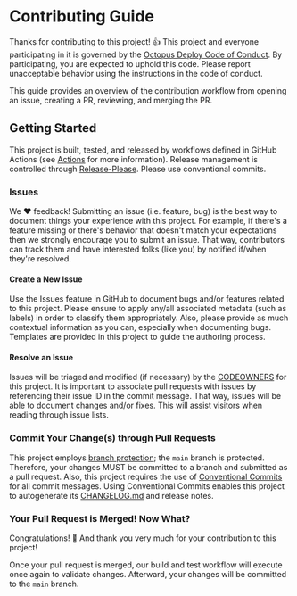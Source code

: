 # Contributing Guide

Thanks for contributing to this project! :+1: This project and everyone participating in it is governed by the [Octopus Deploy Code of Conduct](https://github.com/OctopusDeploy/.github/blob/main/CODE_OF_CONDUCT.md). By participating, you are expected to uphold this code. Please report unacceptable behavior using the instructions in the code of conduct.

This guide provides an overview of the contribution workflow from opening an issue, creating a PR, reviewing, and merging the PR.

## Getting Started

This project is built, tested, and released by workflows defined in GitHub Actions (see [Actions](/actions/) for more information). Release management is controlled through [Release-Please](https://github.com/googleapis/release-please). Please use conventional commits.

### Issues

We :heart: feedback! Submitting an issue (i.e. feature, bug) is the best way to document things your experience with this project. For example, if there's a feature missing or there's behavior that doesn't match your expectations then we strongly encourage you to submit an issue. That way, contributors can track them and have interested folks (like you) by notified if/when they're resolved.

#### Create a New Issue

Use the Issues feature in GitHub to document bugs and/or features related to this project. Please ensure to apply any/all associated metadata (such as labels) in order to classify them appropriately. Also, please provide as much contextual information as you can, especially when documenting bugs. Templates are provided in this project to guide the authoring process.

#### Resolve an Issue

Issues will be triaged and modified (if necessary) by the [CODEOWNERS](CODEOWNERS) for this project. It is important to associate pull requests with issues by referencing their issue ID in the commit message. That way, issues will be able to document changes and/or fixes. This will assist visitors when reading through issue lists.

### Commit Your Change(s) through Pull Requests

This project employs [branch protection](https://docs.github.com/en/repositories/configuring-branches-and-merges-in-your-repository/defining-the-mergeability-of-pull-requests/managing-a-branch-protection-rule); the `main` branch is protected. Therefore, your changes MUST be committed to a branch and submitted as a pull request. Also, this project requires the use of [Conventional Commits](https://www.conventionalcommits.org/en/v1.0.0/) for all commit messages. Using Conventional Commits enables this project to autogenerate its [CHANGELOG.md](CHANGELOG.md) and release notes.

### Your Pull Request is Merged! Now What?

Congratulations! :tada: And thank you very much for your contribution to this project!

Once your pull request is merged, our build and test workflow will execute once again to validate changes. Afterward, your changes will be committed to the `main` branch.
